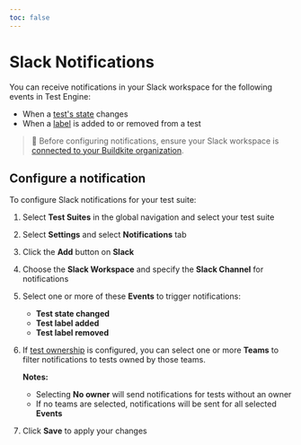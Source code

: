 ```yaml
---
toc: false
---
```


# Slack Notifications
You can receive notifications in your Slack workspace for the following events in Test Engine:

- When a [test's state](/docs/test-engine/glossary#test-state) changes
- When a [label](/docs/test-engine/labels) is added to or removed from a test

> 📘
> Before configuring notifications, ensure your Slack workspace is [connected to your Buildkite organization](/docs/platform/integrations/slack-workspace).

## Configure a notification
To configure Slack notifications for your test suite:

1. Select **Test Suites** in the global navigation and select your test suite
1. Select **Settings** and select **Notifications** tab
1. Click the **Add** button on **Slack**
1. Choose the **Slack Workspace** and specify the **Slack Channel** for notifications
1. Select one or more of these **Events** to trigger notifications:
    * **Test state changed**
    * **Test label added**
    * **Test label removed**
1. If [test ownership](/docs/test-engine/test-ownership) is configured, you can select one or more **Teams** to filter notifications to tests owned by those teams.

    **Notes:**
    * Selecting **No owner** will send notifications for tests without an owner
    * If no teams are selected, notifications will be sent for all selected **Events**

1. Click **Save** to apply your changes
